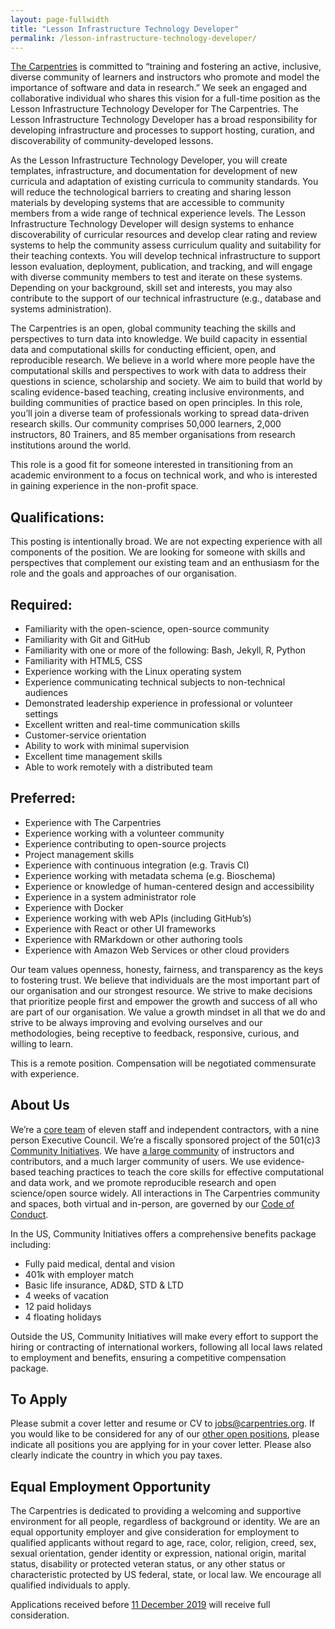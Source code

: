 ```yaml
---
layout: page-fullwidth
title: "Lesson Infrastructure Technology Developer"
permalink: /lesson-infrastructure-technology-developer/
---
```


[The Carpentries](http://carpentries.org) is committed to “training and fostering an active, inclusive, diverse community of learners 
and instructors who promote and model the importance of software and data in research.” We seek an engaged and collaborative individual
who shares this vision for a full-time position as the Lesson Infrastructure Technology Developer for The Carpentries. The Lesson 
Infrastructure Technology Developer has a broad responsibility for developing infrastructure and processes to support hosting, curation,
and discoverability of community-developed lessons. 

As the Lesson Infrastructure Technology Developer, you will create templates, infrastructure, and documentation for development of new 
curricula and adaptation of existing curricula to community standards. You will reduce the technological barriers to creating and sharing
lesson materials by developing systems that are accessible to community members from a wide range of technical experience levels. The 
Lesson Infrastructure Technology Developer will design systems to enhance discoverability of curricular resources and develop clear 
rating and review systems to help the community assess curriculum quality and suitability for their teaching contexts. You will develop
technical infrastructure to support lesson evaluation, deployment, publication, and tracking, and will engage with diverse community 
members to test and iterate on these systems. Depending on your background, skill set and interests, you may also contribute to the 
support of our technical infrastructure (e.g.,  database and systems administration).

The Carpentries is an open, global community teaching the skills and perspectives to turn data into knowledge. We build capacity in 
essential data and computational skills for conducting efficient, open, and reproducible research. We believe in a world where more 
people have the computational skills and perspectives to work with data to address their questions in science, scholarship and society. 
We aim to build that world by scaling evidence-based teaching, creating inclusive environments, and building communities of practice 
based on open principles. In this role, you’ll join a diverse team of professionals working to spread data-driven research skills. Our 
community comprises 50,000 learners, 2,000 instructors, 80 Trainers, and 85 member organisations from research institutions around the 
world. 

This role is a good fit for someone interested in transitioning from an academic environment to a focus on technical work, and who is 
interested in gaining experience in the non-profit space. 

## Qualifications:

This posting is intentionally broad. We are not expecting experience with all components of the position. We are looking for someone 
with skills and perspectives that complement our existing team and an enthusiasm for the role and the goals and approaches of our 
organisation.

## Required:
- Familiarity with the open-science, open-source community
- Familiarity with Git and GitHub
- Familiarity with one or more of the following: Bash, Jekyll, R, Python
- Familiarity with HTML5, CSS
- Experience working with the Linux operating system
- Experience communicating technical subjects to non-technical audiences
- Demonstrated leadership experience in professional or volunteer settings
- Excellent written and real-time communication skills
- Customer-service orientation
- Ability to work with minimal supervision
- Excellent time management skills
- Able to work remotely with a distributed team

## Preferred:
- Experience with The Carpentries
- Experience working with a volunteer community
- Experience contributing to open-source projects
- Project management skills
- Experience with continuous integration (e.g. Travis CI)
- Experience working with metadata schema (e.g. Bioschema)
- Experience or knowledge of human-centered design and accessibility
- Experience in a system administrator role
- Experience with Docker
- Experience working with web APIs (including GitHub’s)
- Experience with React or other UI frameworks
- Experience with RMarkdown or other authoring tools
- Experience with Amazon Web Services or other cloud providers

Our team values openness, honesty, fairness, and transparency as the keys to fostering trust. We believe that individuals are the most 
important part of our organisation and our strongest resource. We strive to make decisions that prioritize people first and empower the 
growth and success of all who are part of our organisation. We value a growth mindset in all that we do and strive to be always improving
and evolving ourselves and our methodologies, being receptive to feedback, responsive, curious, and willing to learn.

This is a remote position. Compensation will be negotiated commensurate with experience. 

## About Us
We’re a [core team](https://carpentries.org/team/) of eleven staff and independent contractors, with a nine person Executive Council. 
We’re a fiscally sponsored project of the 501(c)3 [Community Initiatives](http://communityin.org/). We have 
[a large community](https://carpentries.org/instructors-map/) of instructors and contributors, and a much larger community of users. 
We use evidence-based teaching practices to teach the core skills for effective computational and data work, and we promote reproducible
research and open science/open source widely. All interactions in The Carpentries community and spaces, both virtual and in-person, are 
governed by our [Code of Conduct](https://docs.carpentries.org/topic_folders/policies/code-of-conduct.html#code-of-conduct-detailed-view).

In the US, Community Initiatives offers a comprehensive benefits package including:
- Fully paid medical, dental and vision
- 401k with employer match
- Basic life insurance, AD&D, STD & LTD
- 4 weeks of vacation
- 12 paid holidays
- 4 floating holidays

Outside the US, Community Initiatives will make every effort to support the hiring or contracting of international workers, following 
all local laws related to employment and benefits, ensuring a competitive compensation package.  

## To Apply
Please submit a cover letter and resume or CV to [jobs@carpentries.org](mailto:jobs@carpentries.org). If you would like to be considered
for any of our [other open positions](http://carpentries.org/jobs), please indicate all positions you are applying for in your cover 
letter. Please also clearly indicate the country in which you pay taxes. 

## Equal Employment Opportunity
The Carpentries is dedicated to providing a welcoming and supportive environment for all people, regardless of background or identity. 
We are an equal opportunity employer and give consideration for employment to qualified applicants without regard to age, race, color, 
religion, creed, sex, sexual orientation, gender identity or expression, national origin, marital status, disability or protected veteran
status, or any other status or characteristic protected by US federal, state, or local law.  We encourage all qualified individuals to 
apply. 
 
Applications received before [11 December 2019](https://www.timeanddate.com/worldclock/fixedtime.html?iso=20191211T235959&p1=3400) 
will receive full consideration.






